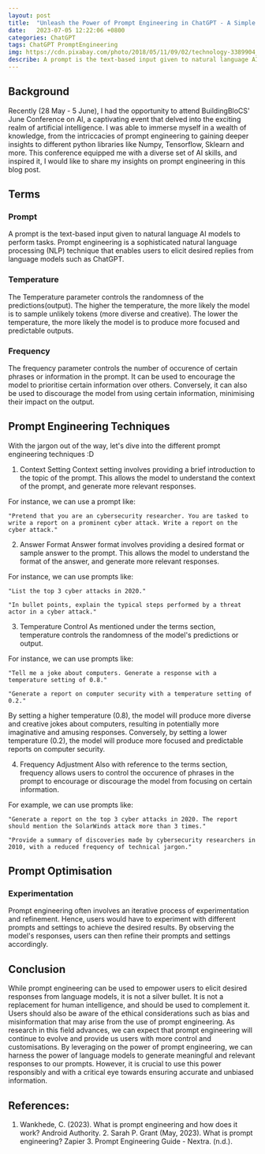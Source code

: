 ```yaml
---
layout: post
title:  "Unleash the Power of Prompt Engineering in ChatGPT - A Simple Guide"
date:   2023-07-05 12:22:06 +0800
categories: ChatGPT
tags: ChatGPT PromptEngineering
img: https://cdn.pixabay.com/photo/2018/05/11/09/02/technology-3389904_1280.jpg
describe: A prompt is the text-based input given to natural language AI models to perform tasks. Prompt engineering is a sophisticated natural language processing (NLP) technique that enables users to elicit desired replies from language models such as ChatGPT.
---
```


## Background
Recently (28 May - 5 June), I had the opportunity to attend BuildingBloCS' June Conference on AI, a captivating event that delved into the exciting realm of artificial intelligence. I was able to immerse myself in a wealth of knowledge, from the intriccacies of prompt engineering to gaining deeper insights to different python libraries like Numpy, Tensorflow, Sklearn and more. This conference equipped me with a diverse set of AI skills, and inspired it, I would like to share my insights on prompt engineering in this blog post.

## Terms

### Prompt
A prompt is the text-based input given to natural language AI models to perform tasks. Prompt engineering is a sophisticated natural language processing (NLP) technique that enables users to elicit desired replies from language models such as ChatGPT.

### Temperature
The Temperature parameter controls the randomness of the predictions(output). The higher the temperature, the more likely the model is to sample unlikely tokens (more diverse and creative). The lower the temperature, the more likely the model is to produce more focused and predictable outputs.

### Frequency
The frequency parameter controls the number of occurence of certain phrases or information in the prompt. It can be used to encourage the model to prioritise certain information over others. Conversely, it can also be used to discourage the model from using certain information, minimising their impact on the output.

## Prompt Engineering Techniques
With the jargon out of the way, let's dive into the different prompt engineering techniques :D

1. Context Setting
Context setting involves providing a brief introduction to the topic of the prompt. This allows the model to understand the context of the prompt, and generate more relevant responses.

For instance, we can use a prompt like:

``` 
"Pretend that you are an cybersecurity researcher. You are tasked to write a report on a prominent cyber attack. Write a report on the cyber attack."
``` 

2. Answer Format
Answer format involves providing a desired format or sample answer to the prompt. This allows the model to understand the format of the answer, and generate more relevant responses.

For instance, we can use prompts like:

```
"List the top 3 cyber attacks in 2020."
```

```
"In bullet points, explain the typical steps performed by a threat actor in a cyber attack."
```

3. Temperature Control
As mentioned under the terms section, temperature controls the randomness of the model's predictions or output.

For instance, we can use prompts like:

```
"Tell me a joke about computers. Generate a response with a temperature setting of 0.8."
```

```
"Generate a report on computer security with a temperature setting of 0.2."
```

By setting a higher temperature (0.8), the model will produce more diverse and creative jokes about computers, resulting in potentially more imaginative and amusing responses.
Conversely, by setting a lower temperature (0.2), the model will produce more focused and predictable reports on computer security.

4. Frequency Adjustment
Also with reference to the terms section, frequency allows users to control the occurence of phrases in the prompt to encourage or discourage the model from focusing on certain information.

For example, we can use prompts like:

```
"Generate a report on the top 3 cyber attacks in 2020. The report should mention the SolarWinds attack more than 3 times."
```

```
"Provide a summary of discoveries made by cybersecurity researchers in 2010, with a reduced frequency of technical jargon."
```

## Prompt Optimisation
### Experimentation
Prompt engineering often involves an iterative process of experimentation and refinement. Hence, users would have to experiment with different prompts and settings to achieve the desired results. By observing the model's responses, users can then refine their prompts and settings accordingly.

## Conclusion
While prompt engineering can be used to empower users to elicit desired responses from language models, it is not a silver bullet. It is not a replacement for human intelligence, and should be used to complement it. Users should also be aware of the ethical considerations such as bias and misinformation that may arise from the use of prompt engineering. As research in this field advances, we can expect that prompt engineering will continue to evolve and provide us users with more control and customisations. By leveraging on the power of prompt engineering, we can harness the power of language models to generate meaningful and relevant responses to our prompts. However, it is crucial to use this power responsibly and with a critical eye towards ensuring accurate and unbiased information.

## References:

1. Wankhede, C. (2023). What is prompt engineering and how does it work? Android Authority. 2. Sarah P. Grant (May, 2023). What is prompt engineering? Zapier 3. Prompt Engineering Guide - Nextra. (n.d.).